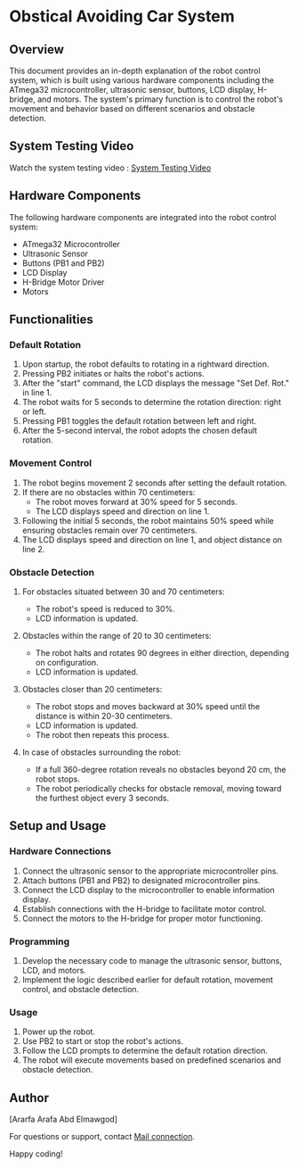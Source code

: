 
# Obstical Avoiding Car System 

## Overview

This document provides an in-depth explanation of the robot control system, which is built using various hardware components including the ATmega32 microcontroller, ultrasonic sensor, buttons, LCD display, H-bridge, and motors. The system's primary function is to control the robot's movement and behavior based on different scenarios and obstacle detection.

## System Testing Video
Watch the system testing video : [System Testing Video](https://drive.google.com/file/d/1bo7xG_WeI8JDQTjQS5LrowVHpT8kMMwb/view?usp=sharing)

## Hardware Components

The following hardware components are integrated into the robot control system:

- ATmega32 Microcontroller
- Ultrasonic Sensor
- Buttons (PB1 and PB2)
- LCD Display
- H-Bridge Motor Driver
- Motors

## Functionalities

### Default Rotation

1. Upon startup, the robot defaults to rotating in a rightward direction.
2. Pressing PB2 initiates or halts the robot's actions.
3. After the "start" command, the LCD displays the message "Set Def. Rot." in line 1.
4. The robot waits for 5 seconds to determine the rotation direction: right or left.
5. Pressing PB1 toggles the default rotation between left and right.
6. After the 5-second interval, the robot adopts the chosen default rotation.

### Movement Control

1. The robot begins movement 2 seconds after setting the default rotation.
2. If there are no obstacles within 70 centimeters:
   - The robot moves forward at 30% speed for 5 seconds.
   - The LCD displays speed and direction on line 1.
3. Following the initial 5 seconds, the robot maintains 50% speed while ensuring obstacles remain over 70 centimeters.
4. The LCD displays speed and direction on line 1, and object distance on line 2.

### Obstacle Detection

1. For obstacles situated between 30 and 70 centimeters:
   - The robot's speed is reduced to 30%.
   - LCD information is updated.

2. Obstacles within the range of 20 to 30 centimeters:
   - The robot halts and rotates 90 degrees in either direction, depending on configuration.
   - LCD information is updated.

3. Obstacles closer than 20 centimeters:
   - The robot stops and moves backward at 30% speed until the distance is within 20-30 centimeters.
   - LCD information is updated.
   - The robot then repeats this process.

4. In case of obstacles surrounding the robot:
   - If a full 360-degree rotation reveals no obstacles beyond 20 cm, the robot stops.
   - The robot periodically checks for obstacle removal, moving toward the furthest object every 3 seconds.

## Setup and Usage

### Hardware Connections

1. Connect the ultrasonic sensor to the appropriate microcontroller pins.
2. Attach buttons (PB1 and PB2) to designated microcontroller pins.
3. Connect the LCD display to the microcontroller to enable information display.
4. Establish connections with the H-bridge to facilitate motor control.
5. Connect the motors to the H-bridge for proper motor functioning.

### Programming

1. Develop the necessary code to manage the ultrasonic sensor, buttons, LCD, and motors.
2. Implement the logic described earlier for default rotation, movement control, and obstacle detection.

### Usage

1. Power up the robot.
2. Use PB2 to start or stop the robot's actions.
3. Follow the LCD prompts to determine the default rotation direction.
4. The robot will execute movements based on predefined scenarios and obstacle detection.

## Author

[Ararfa Arafa Abd Elmawgod]

For questions or support, contact [Mail connection](arafa.prog.98@gmail.com).


Happy coding!
